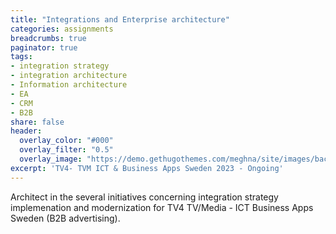 ```yaml
---
title: "Integrations and Enterprise architecture"
categories: assignments
breadcrumbs: true
paginator: true
tags:
- integration strategy
- integration architecture
- Information architecture
- EA
- CRM
- B2B
share: false
header:
  overlay_color: "#000"
  overlay_filter: "0.5"
  overlay_image: "https://demo.gethugothemes.com/meghna/site/images/backgrounds/hero-area.jpg"
excerpt: 'TV4- TVM ICT & Business Apps Sweden 2023 - Ongoing'
---
```

 
Architect in the several initiatives concerning integration strategy implemenation and modernization for TV4 TV/Media - ICT Business Apps Sweden (B2B advertising).
